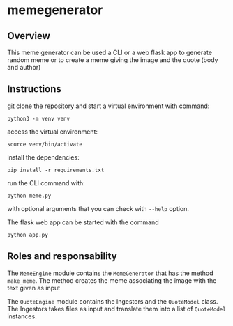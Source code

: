 # memegenerator

## Overview
This meme generator can be used a CLI or a web flask app to generate random meme or to create a meme giving the image and the quote (body and author)

## Instructions
git clone the repository and start a virtual environment with command:

```python3 -m venv venv```

access the virtual environment:

```source venv/bin/activate```

install the dependencies:

```pip install -r requirements.txt```

run the CLI command with:

```python meme.py```

with optional arguments that you can check with `--help` option.


The flask web app can be started with the command

```python app.py```

## Roles and responsability
The `MemeEngine` module contains the `MemeGenerator` that has the method `make_meme`.
The method creates the meme associating the image with the text given as input

The `QuoteEngine` module contains the Ingestors and the `QuoteModel` class.
The Ingestors takes files as input and translate them into a list of `QuoteModel` instances.
